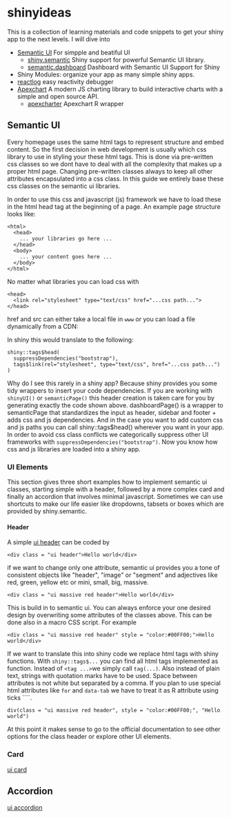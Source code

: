 # shinyideas

This is a collection of learning materials and code snippets to get your shiny app to the next levels. I will dive into 

* [Semantic UI](https://semantic-ui.com) For simpple and beatiful UI
    + [shiny.semantic]() Shiny support for powerful Semantic UI library.
    + [semantic.dashboard](https://github.com/Appsilon/semantic.dashboard) Dashboard with Semantic UI Support for Shiny
* Shiny Modules: organize your app as many simple shiny apps. 
* [reactlog](https://github.com/rstudio/reactlog) easy reactivity debugger
* [Apexchart](https://apexcharts.com/) A modern JS charting library to build interactive charts with a simple and open source API.
    + [apexcharter](https://github.com/dreamRs/apexcharter) Apexchart R wrapper

<!---Provides beatiful css classes that are intuitavely to explore, add and remeber. Code readability is also a plus for semantic css classes.--->


## Semantic UI

Every homepage uses the same html tags to represent structure and embed content. So the first decision in web development is usually which css library to use in styling your these html tags. This is done via pre-written css classes so we dont have to deal with all the complexity that makes up a proper html page. Changing pre-written classes always to keep all other attributes encapsulated into a css class. In this guide we entirely base these css classes on the semantic ui libraries. 

In order to use this css and javascript (js) framework we have to load these in the html head tag at the beginning of a page. An example page structure looks like:

```
<html>
  <head>
    ... your libraries go here ...
  </head> 
  <body>
    ... your content goes here ...
  </body> 
</html>
```
No matter what libraries you can load css with

```
<head>
  <link rel="stylesheet" type="text/css" href="...css path...">
</head> 
```

href and src can either take a local file in `www` or you can load a file dynamically from a CDN: 

In shiny this would translate to the following:

```
shiny::tags$head(
  suppressDependencies("bootstrap"),
  tags$link(rel="stylesheet", type="text/css", href="...css path...")
)
```

Why do I see this rarely in a shiny app? Because shiny provides you some tidy wrappers to insert your code dependencies. If you are working with `shinyUI()` or `semanticPage()` this header creation is taken care for you  by generating exactly the code shown above. dashboardPage() is a wrapper to semanticPage that standardizes the input as header, sidebar and footer + adds css and js dependencies. And in the case you want to add custom css and js paths you can call shiny::tags$head() wherever you want in your app. In order to avoid css class conflicts we categorically suppress other UI frameworks with `suppressDependencies("bootstrap")`. Now you know how css and js libraries are loaded into a shiny app. 


### UI Elements

This section gives three short examples how to implement semantic ui classes, starting simple with a header, followed by a more complex card and finally an accordion that involves minimal javascript. Sometimes we can use shortcuts to make our life easier like dropdowns, tabsets or boxes which are provided by shiny.semantic. 


#### Header


A simple [ui header](https://semantic-ui.com/elements/header.html) can be coded by 

```
<div class = "ui header">Hello world</div>
```
if we want to change only one attribute, semantic ui provides you a tone of consistent objects like "header", "image" or "segment" and adjectives like red, green, yellow etc or mini, small, big, massive.

```
<div class = "ui massive red header">Hello world</div>
```
This is build in to semantic ui. You can always enforce your one desired design by overwriting some attributes of the classes above. This can be done also in a macro CSS script. For example

```
<div class = "ui massive red header" style = "color:#00FF00;">Hello world</div>
```

If we want to translate this into shiny code we replace html tags with shiny functions. With `shiny::tags$...` you can find all html tags implemented as function. Instead of `<tag ...>`we simply call `tag(...)`. Also instead of plain text, strings with quotation marks have to be used. Space between attributes is not white but separated by a comma. If you plan to use special html attributes like `for` and `data-tab` we have to treat it as R attribute using ticks ````. 

```
div(class = "ui massive red header", style = "color:#00FF00;", "Hello world")
```

At this point it makes sense to go to the official documentation to see other options for the class header or explore other UI elements.


### Card

[ui card](https://semantic-ui.com/elements/card.html)



## Accordion

[ui accordion](https://semantic-ui.com/elements/accordion.html)






